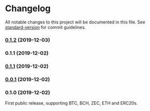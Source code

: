 # Changelog

All notable changes to this project will be documented in this file. See [standard-version](https://github.com/conventional-changelog/standard-version) for commit guidelines.

### [0.1.2](https://github.com/renproject/send-crypto/compare/v0.1.1...v0.1.2) (2019-12-03)

### 0.1.1 (2019-12-02)

### [0.1.1](https://github.com/renproject/send-crypto/compare/v0.1.0...v0.1.1) (2019-12-02)

### [0.0.1](https://github.com/renproject/send-crypto/compare/v0.1.0...v0.0.1) (2019-12-02)

### 0.1.0 (2019-12-02)

First public release, supporting BTC, BCH, ZEC, ETH and ERC20s.
